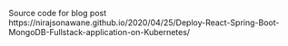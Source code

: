 <!DOCTYPE html>
<html>
<head>
    <title> Kubernetes Full Stack Example </title>
</head>
<body>
<p>
    Source code for blog post https://nirajsonawane.github.io/2020/04/25/Deploy-React-Spring-Boot-MongoDB-Fullstack-application-on-Kubernetes/
</p>

</body>
</html>